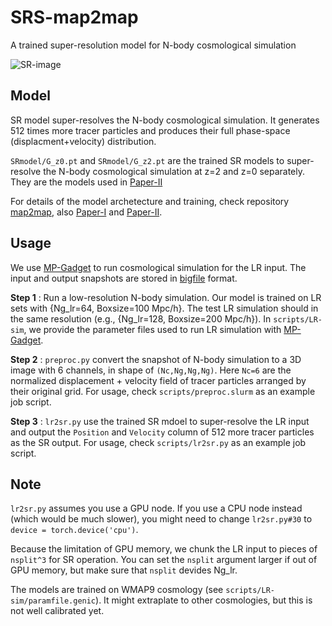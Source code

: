 # SRS-map2map
A trained super-resolution model for N-body cosmological simulation

![SR-image](https://github.com/yueyingn/SRS-map2map/SR-img)

## Model

SR model super-resolves the N-body cosmological simulation. It generates 512 times more tracer particles and produces their full phase-space (displacment+velocity) distribution.

`SRmodel/G_z0.pt` and `SRmodel/G_z2.pt` are the trained SR models to super-resolve the N-body cosmological simulation at z=2 and z=0 separately. They are the models used in [Paper-II](https://doi.org/10.1093/mnras/stab2113)

For details of the model archetecture and training, check repository [map2map](https://github.com/eelregit/map2map), also [Paper-I](https://www.pnas.org/content/118/19/e2022038118) and [Paper-II](https://doi.org/10.1093/mnras/stab2113).


## Usage

We use [MP-Gadget](https://github.com/MP-Gadget/MP-Gadget) to run cosmological simulation for the LR input. The input and output snapshots are stored in [bigfile](https://github.com/rainwoodman/bigfile) format.

**Step 1** : Run a low-resolution N-body simulation. Our model is trained on LR sets with {Ng_lr=64, Boxsize=100 Mpc/h}. The test LR simulation should in the same resolution (e.g., {Ng_lr=128, Boxsize=200 Mpc/h}). In `scripts/LR-sim`, we provide the parameter files used to run LR simulation with [MP-Gadget](https://github.com/MP-Gadget/MP-Gadget).


**Step 2** : `preproc.py` convert the snapshot of N-body simulation to a 3D image with 6 channels, in shape of `(Nc,Ng,Ng,Ng)`. Here `Nc=6` are the normalized displacement + velocity field of tracer particles arranged by their original grid. For usage, check `scripts/preproc.slurm` as an example job script. 


**Step 3** : `lr2sr.py` use the trained SR mdoel to super-resolve the LR input and output the `Position` and `Velocity` column of 512 more tracer particles as the SR output. For usage, check `scripts/lr2sr.py` as an example job script. 


## Note

`lr2sr.py` assumes you use a GPU node. If you use a CPU node instead (which would be much slower), you might need to change `lr2sr.py#30` to `device = torch.device('cpu')`.

Because the limitation of GPU memory, we chunk the LR input to pieces of `nsplit^3` for SR operation. You can set the `nsplit` argument larger if out of GPU memory, but make sure that `nsplit` devides Ng_lr. 

The models are trained on WMAP9 cosmology (see `scripts/LR-sim/paramfile.genic`). It might extraplate to other cosmologies, but this is not well calibrated yet.


